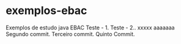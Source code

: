 # exemplos-ebac
Exemplos de estudo java EBAC
Teste - 1.
Teste - 2..
xxxxx
aaaaaaa
Segundo commit.
Terceiro commit.
Quinto Commit.
